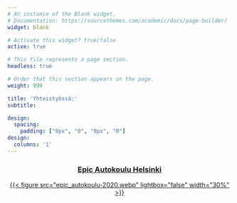 ```yaml
---
# An instance of the Blank widget.
# Documentation: https://sourcethemes.com/academic/docs/page-builder/
widget: blank

# Activate this widget? true/false
active: true

# This file represents a page section.
headless: true

# Order that this section appears on the page.
weight: 999

title: 'Yhteistyössä:'
subtitle:

design:
  spacing:
    padding: ["0px", "0", "0px", "0"]
design:
  columns: '1'
---
```

<center>

### [Epic Autokoulu Helsinki](https://www.epicautokoulu.fi/helsinki/)
<!--- #### [Lue lisää yhteistyöstämme:](/autokoulu)  
<br> --->

<a href="https://www.epicautokoulu.fi/helsinki" target="_blank">
{{< figure src="epic_autokoulu-2020.webp" lightbox="false" width="30%"  >}}</a>


</center>
